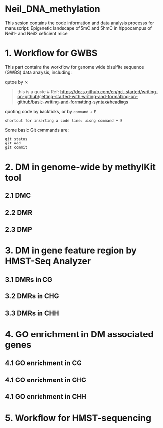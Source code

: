 # Neil_DNA_methylation
This sesion contains the code information and data analysis processs for manuscript: 
Epigenetic landscape of 5mC and 5hmC in hippocampus of Neil1- and Neil2 deficient mice 

# 1. Workflow for GWBS
This part contains the workflow for genome wide bisulfite sequence (GWBS) data analysis, including:

qutoe by >:
> this is a quote #
> Ref: https://docs.github.com/en/get-started/writing-on-github/getting-started-with-writing-and-formatting-on-github/basic-writing-and-formatting-syntax#headings

quoting code by backticks, or by `command` + `E`

`shortcut for inserting a code line: uisng command + E`

Some basic Git commands are:
```
git status
git add
git commit
```

# 2. DM in genome-wide by methylKit tool
## 2.1 DMC
## 2.2 DMR
## 2.3 DMP

# 3. DM in gene feature region by HMST-Seq Analyzer
## 3.1 DMRs in CG

## 3.2 DMRs in CHG
## 3.3 DMRs in CHH

# 4. GO enrichment in DM associated genes
## 4.1 GO enrichment in CG
## 4.1 GO enrichment in CHG
## 4.1 GO enrichment in CHH

# 5. Workflow for HMST-sequencing
